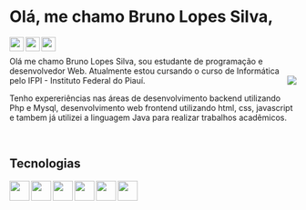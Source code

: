 # Olá, me chamo Bruno Lopes Silva,

<div class="icons">
  <a href="mailto:brunolopessilva34@gmail.com">
    <img align="left" height="25" src="https://cdn-icons-png.flaticon.com/512/281/281769.png" />
  </a>
  <a href="https://www.instagram.com/brunosilva_brn/">
    <img align="left" height="25" src="https://image.flaticon.com/icons/svg/2111/2111463.svg" />
  </a>
  <a href="https://github.com/brunosilvabrn">
    <img align="left" height="25" src="https://image.flaticon.com/icons/svg/733/733609.svg" />
  </a>
</div>

<br>
<br>
Olá me chamo Bruno Lopes Silva, sou estudante de programação e desenvolvedor Web. Atualmente estou cursando o curso de Informática pelo IFPI - Instituto Federal
do Piauí. 


<img align="right" src="https://thumbs.gfycat.com/HeavyLiquidAnnelid-size_restricted.gif" />

Tenho expereriências nas áreas de desenvolvimento backend utilizando Php e Mysql, desenvolvimento web frontend utilizando html, css, javascript e tambem já utilizei a linguagem Java para realizar trabalhos acadêmicos.

<br>

## Tecnologias

<div class="icons">
  <img align="left" height="35" src="https://cdn.jsdelivr.net/gh/devicons/devicon/icons/html5/html5-original.svg" />
  <img align="left" height="35" src="https://cdn.jsdelivr.net/gh/devicons/devicon/icons/css3/css3-original.svg" />
  <img align="left" height="35" src="https://cdn.jsdelivr.net/gh/devicons/devicon/icons/javascript/javascript-original.svg" />
  <img align="left" height="35" src="https://cdn.jsdelivr.net/gh/devicons/devicon/icons/php/php-original.svg" />
  <img align="left" height="35" src="https://cdn.jsdelivr.net/gh/devicons/devicon/icons/mysql/mysql-original-wordmark.svg" />
  <img align="left" height="35" src="https://cdn.jsdelivr.net/gh/devicons/devicon/icons/java/java-original.svg" />
</div>

<!-- ### Hi there 👋 -->

<!--
**brunosilvabrn/brunosilvabrn** is a ✨ _special_ ✨ repository because its `README.md` (this file) appears on your GitHub profile.

Here are some ideas to get you started:

- 🔭 I’m currently working on ...
- 🌱 I’m currently learning ...
- 👯 I’m looking to collaborate on ...
- 🤔 I’m looking for help with ...
- 💬 Ask me about ...
- 📫 How to reach me: ...
- 😄 Pronouns: ...
- ⚡ Fun fact: ...
-->
